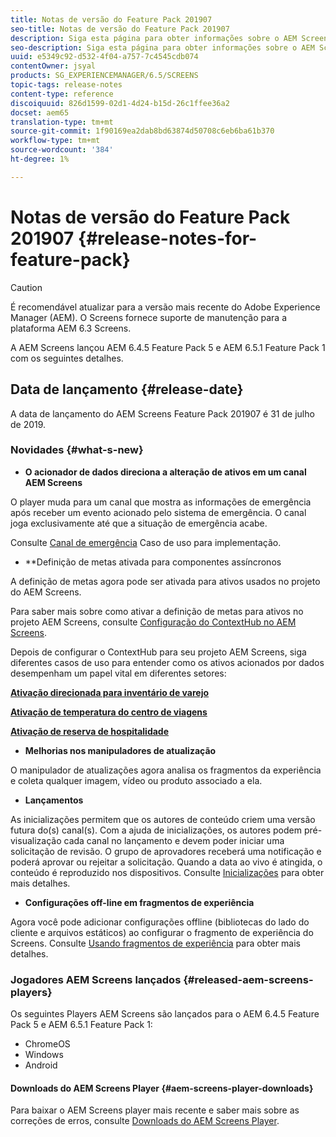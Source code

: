 ```yaml
---
title: Notas de versão do Feature Pack 201907
seo-title: Notas de versão do Feature Pack 201907
description: Siga esta página para obter informações sobre o AEM Screens Feature Pack 201907 lançado em 31 de julho de 2019.
seo-description: Siga esta página para obter informações sobre o AEM Screens Feature Pack 201907 lançado em 31 de julho de 2019.
uuid: e5349c92-d532-4f04-a757-7c4545cdb074
contentOwner: jsyal
products: SG_EXPERIENCEMANAGER/6.5/SCREENS
topic-tags: release-notes
content-type: reference
discoiquuid: 826d1599-02d1-4d24-b15d-26c1ffee36a2
docset: aem65
translation-type: tm+mt
source-git-commit: 1f90169ea2dab8bd63874d50708c6eb6ba61b370
workflow-type: tm+mt
source-wordcount: '384'
ht-degree: 1%

---
```



# Notas de versão do Feature Pack 201907 {#release-notes-for-feature-pack}

>[!CAUTION]
>
>É recomendável atualizar para a versão mais recente do Adobe Experience Manager (AEM). O Screens fornece suporte de manutenção para a plataforma AEM 6.3 Screens.

A AEM Screens lançou AEM 6.4.5 Feature Pack 5 e AEM 6.5.1 Feature Pack 1 com os seguintes detalhes.

## Data de lançamento {#release-date}

A data de lançamento do AEM Screens Feature Pack 201907 é 31 de julho de 2019.

### Novidades {#what-s-new}

* **O acionador de dados direciona a alteração de ativos em um canal AEM Screens**

O player muda para um canal que mostra as informações de emergência após receber um evento acionado pelo sistema de emergência. O canal joga exclusivamente até que a situação de emergência acabe.

Consulte [Canal de emergência](emergency-channel.md) Caso de uso para implementação.

* **Definição de metas ativada para componentes assíncronos

A definição de metas agora pode ser ativada para ativos usados no projeto do AEM Screens.

Para saber mais sobre como ativar a definição de metas para ativos no projeto AEM Screens, consulte [Configuração do ContextHub no AEM Screens](configuring-context-hub.md).

Depois de configurar o ContextHub para seu projeto AEM Screens, siga diferentes casos de uso para entender como os ativos acionados por dados desempenham um papel vital em diferentes setores:

**[Ativação direcionada para inventário de varejo](retail-inventory-activation.md)**

**[Ativação de temperatura do centro de viagens](local-temperature-activation.md)**

**[Ativação de reserva de hospitalidade](hospitality-reservation-activation.md)**

* **Melhorias nos manipuladores de atualização**

O manipulador de atualizações agora analisa os fragmentos da experiência e coleta qualquer imagem, vídeo ou produto associado a ela.

* **Lançamentos**

As inicializações permitem que os autores de conteúdo criem uma versão futura do(s) canal(s). Com a ajuda de inicializações, os autores podem pré-visualização cada canal no lançamento e devem poder iniciar uma solicitação de revisão. O grupo de aprovadores receberá uma notificação e poderá aprovar ou rejeitar a solicitação. Quando a data ao vivo é atingida, o conteúdo é reproduzido nos dispositivos.
Consulte [Inicializações](launches.md) para obter mais detalhes.

* **Configurações off-line em fragmentos de experiência**

Agora você pode adicionar configurações offline (bibliotecas do lado do cliente e arquivos estáticos) ao configurar o fragmento de experiência do Screens. Consulte [Usando fragmentos de experiência](experience-fragments-in-screens.md) para obter mais detalhes.

### Jogadores AEM Screens lançados {#released-aem-screens-players}

Os seguintes Players AEM Screens são lançados para o AEM 6.4.5 Feature Pack 5 e AEM 6.5.1 Feature Pack 1:

* ChromeOS
* Windows
* Android

#### Downloads do AEM Screens Player {#aem-screens-player-downloads}

Para baixar o AEM Screens player mais recente e saber mais sobre as correções de erros, consulte [Downloads do AEM Screens Player](https://download.macromedia.com/screens/).
